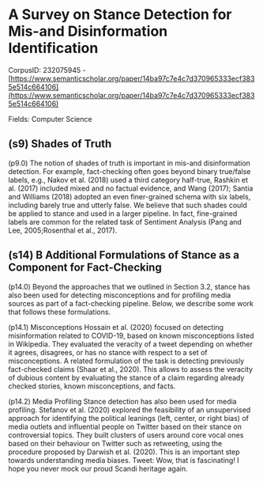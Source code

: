 # A Survey on Stance Detection for Mis-and Disinformation Identification

CorpusID: 232075945 - [https://www.semanticscholar.org/paper/14ba97c7e4c7d370965333ecf3835e514c664106](https://www.semanticscholar.org/paper/14ba97c7e4c7d370965333ecf3835e514c664106)

Fields: Computer Science

## (s9) Shades of Truth
(p9.0) The notion of shades of truth is important in mis-and disinformation detection. For example, fact-checking often goes beyond binary true/false labels, e.g., Nakov et al. (2018) used a third category half-true, Rashkin et al. (2017) included mixed and no factual evidence, and Wang (2017); Santia and Williams (2018) adopted an even finer-grained schema with six labels, including barely true and utterly false. We believe that such shades could be applied to stance and used in a larger pipeline. In fact, fine-grained labels are common for the related task of Sentiment Analysis (Pang and Lee, 2005;Rosenthal et al., 2017).
## (s14) B Additional Formulations of Stance as a Component for Fact-Checking
(p14.0) Beyond the approaches that we outlined in Section 3.2, stance has also been used for detecting misconceptions and for profiling media sources as part of a fact-checking pipeline. Below, we describe some work that follows these formulations.

(p14.1) Misconceptions Hossain et al. (2020) focused on detecting misinformation related to COVID-19, based on known misconceptions listed in Wikipedia. They evaluated the veracity of a tweet depending on whether it agrees, disagrees, or has no stance with respect to a set of misconceptions. A related formulation of the task is detecting previously fact-checked claims (Shaar et al., 2020). This allows to assess the veracity of dubious content by evaluating the stance of a claim regarding already checked stories, known misconceptions, and facts.

(p14.2) Media Profiling Stance detection has also been used for media profiling. Stefanov et al. (2020) explored the feasibility of an unsupervised approach for identifying the political leanings (left, center, or right bias) of media outlets and influential people on Twitter based on their stance on controversial topics. They built clusters of users around core vocal ones based on their behaviour on Twitter such as retweeting, using the procedure proposed by Darwish et al. (2020). This is an important step towards understanding media biases. Tweet: Wow, that is fascinating! I hope you never mock our proud Scandi heritage again.
